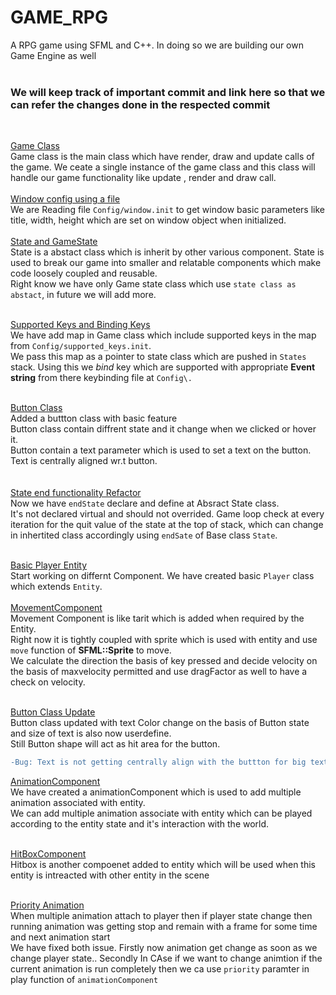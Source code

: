 # GAME_RPG
A RPG game using SFML and C++. In doing so we are building our own Game Engine as well<br/><br/>

### We will keep track of important commit and link here so that we can refer the changes done in the respected commit
<br/>

[Game Class](../../tree/e0dd4603728a098a480f7d6e1a960996c10dbe7e)<br/>
Game class is the main class which have render, draw and update calls of the game.
We ceate a single instance of the game class and this class will handle our game functionality 
like update , render and draw call.  <br/><br/>
[Window config using a file](../../tree/4a0be8d80e745c689247367d74123dd50ec48900)<br/>
We are Reading file `Config/window.init` to get window basic parameters like title, width,
height which are set on window object when initialized. <br/><br/>
[State and GameState](../../tree/2af6e06ac5245df241b0aca5ac0d4a1627f54839)<br/>
 State is a abstact class which is inherit by other various component.
 State is used to break our game into smaller and relatable components which make code 
 loosely coupled and reusable.<br/>
 Right know we have only Game state class which use `state class as abstact`,
 in future we will add more.<br/><br/>
 
[Supported Keys and Binding Keys](../../tree/98f5c5c15fc350e12e8da21325c066ea717e48af)<br/>
We have add map in Game class which include supported keys in the map from `Config/supported_keys.init`.<br/>
We pass this map as a pointer to state class which are pushed in `States` stack. 
Using this we <i>bind</i> key which are supported with appropriate <b>Event string</b> from there keybinding file at `Config\.`
<br/><br/>

[Button Class](../../tree/61a2632b6951f0f3f48963eaa9d47453899bf35d)<br/>
Added a buttton class with basic feature<br/>
Button class contain diffrent state and it change when we clicked or hover it.<br/>
Button contain a text parameter which is used to set a text on the button. Text is centrally aligned wr.t button.  
<br/><br/>
[State end functionality Refactor](../../tree/860d5c120d8759df8fd86a301243c2202020e851)<br/>
Now we have `endState` declare and define at Absract State class.<br/>
It's not declared virtual and should not overrided. Game loop check at every iteration for the quit value of the state at the top of stack,
which can change in inhertited class  accordingly using `endSate` of Base class `State`.
<br/><br/>

[Basic Player Entity](../../tree/a28c5fe8d056412394cb2b026451edbc3db95e49)<br/>
Start working on differnt Component. We have created basic `Player` class which extends `Entity`.
<br/>
<br/>
[MovementComponent](../../tree/dc3042a029180d27b756c070008ab53e555ce47d)<br/>
Movement Component is like tarit which is added when required by the Entity.<br/>
Right now it is tightly coupled with sprite which is used with entity and use `move` function of <b>SFML::Sprite</b> to move.</br>
We calculate the direction the basis of key pressed and decide velocity on the basis of maxvelocity permitted and use dragFactor as well to have a check on velocity.
<br/>
<br/>

[Button Class Update](../../tree/1fdc24edd74a3d03b2aaa2242ec45774d2aa1fc5)<br/>
Button class updated with text Color change on the basis of Button state and size of text is also now userdefine.<br/>
Still Button shape will act as hit area for the button.
```diff
-Bug: Text is not getting centrally align with the buttton for big text size especially vertically.
```

[AnimationComponent](../../tree/85dc3e3c9c36086f2c7408ec34467a08a6bc4914)<br/>
We have created a animationComponent which is used to add multiple animation associated with entity.<br/>
We can add multiple animation associate  with entity which can be played according to the entity state and it's interaction with the world.<br/><br/> 

[HitBoxComponent](../../tree/99bbc4eacf66fe957a1826c4d36da59a4147cb59)<br/>
Hitbox is another compoenet added to entity which will be used when this entity is intreacted with other entity in the scene<br/><br/>

[Priority Animation ](../../tree/429019d652b72443c5125912dff154819146ee18)<br/>
When multiple animation attach to player then if player state change then running animation was getting stop and remain with a frame for some time and next animation start <br/>
We have fixed both issue. Firstly now animation get change as soon as we change player state.. Secondly In CAse if we want to change animtion if the current animation is run completely then we ca use `priority` paramter in play function of `animationComponent` <br/>


